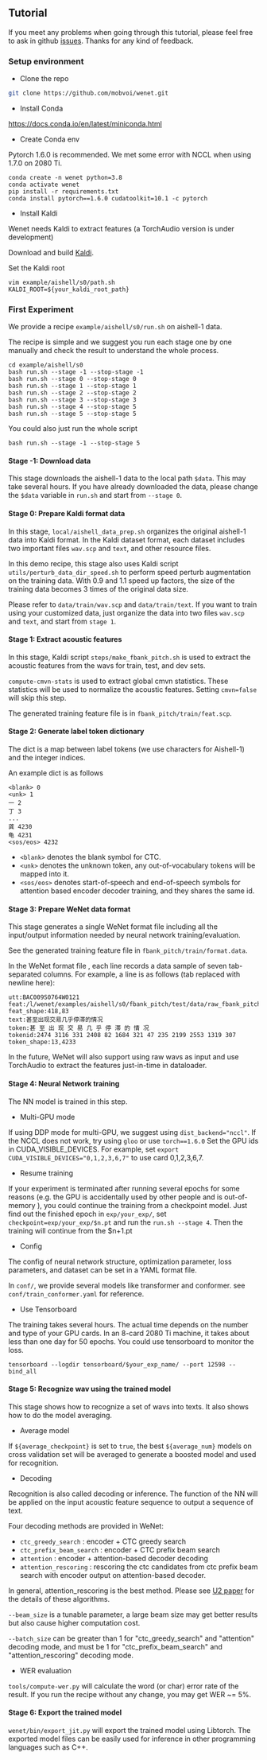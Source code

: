 ## Tutorial

If you meet any problems when going through this tutorial, please feel free to ask in github [issues](https://github.com/mobvoi/wenet/issues). Thanks for any kind of feedback.

### Setup environment
- Clone the repo

```sh
git clone https://github.com/mobvoi/wenet.git
```



- Install Conda

https://docs.conda.io/en/latest/miniconda.html


- Create Conda env

Pytorch 1.6.0 is recommended. We met some error with NCCL when using 1.7.0 on 2080 Ti.

```
conda create -n wenet python=3.8
conda activate wenet
pip install -r requirements.txt
conda install pytorch==1.6.0 cudatoolkit=10.1 -c pytorch
```

- Install Kaldi

Wenet needs Kaldi to extract features (a TorchAudio version is under development)

Download and build [Kaldi](https://github.com/kaldi-asr/kaldi).

Set the Kaldi root
```
vim example/aishell/s0/path.sh
KALDI_ROOT=${your_kaldi_root_path}
```


### First Experiment

We provide a recipe `example/aishell/s0/run.sh` on aishell-1 data.

The recipe is simple and we suggest you run each stage one by one manually and check the result to understand the whole process.

```
cd example/aishell/s0
bash run.sh --stage -1 --stop-stage -1
bash run.sh --stage 0 --stop-stage 0
bash run.sh --stage 1 --stop-stage 1
bash run.sh --stage 2 --stop-stage 2
bash run.sh --stage 3 --stop-stage 3
bash run.sh --stage 4 --stop-stage 5
bash run.sh --stage 5 --stop-stage 5
```

You could also just run the whole script
```
bash run.sh --stage -1 --stop-stage 5
```



#### Stage -1: Download data

This stage downloads the aishell-1 data to the local path `$data`. This may take several hours. If you have already downloaded the data, please change the `$data` variable in `run.sh` and start from `--stage 0`.

#### Stage 0: Prepare Kaldi format data

In this stage, `local/aishell_data_prep.sh` organizes the original aishell-1 data into Kaldi format. In the Kaldi dataset format, each dataset includes two  important files `wav.scp` and `text`, and other resource files.

In this demo recipe, this stage also uses Kaldi script `utils/perturb_data_dir_speed.sh` to perform speed perturb augmentation on the training data. With 0.9 and 1.1 speed up factors, the size of the training data becomes 3 times of the original data size.

Please refer to `data/train/wav.scp` and `data/train/text`.
If you want to train using your customized data, just organize the data into two files `wav.scp` and `text`, and start from `stage 1`.


#### Stage 1: Extract acoustic features

In this stage, Kaldi script `steps/make_fbank_pitch.sh` is used to extract the acoustic features from the wavs for train, test, and dev sets.

`compute-cmvn-stats` is used to extract global cmvn statistics. These statistics will be used to normalize the acoustic features. Setting `cmvn=false` will skip this step.

The generated training feature file is in `fbank_pitch/train/feat.scp`.

#### Stage 2: Generate label token dictionary

The dict is a map between label tokens (we use characters for Aishell-1) and
 the integer indices.


An example dict is as follows
```
<blank> 0
<unk> 1
一 2
丁 3
...
龚 4230
龟 4231
<sos/eos> 4232
```

* `<blank>` denotes the blank symbol for CTC.
* `<unk>` denotes the unknown token, any out-of-vocabulary tokens will be mapped into it.
* `<sos/eos>` denotes start-of-speech and end-of-speech symbols for attention based encoder decoder training, and they shares the same id.

#### Stage 3: Prepare WeNet data format

This stage generates a single WeNet format file including all the input/output information needed by neural network training/evaluation.

See the generated training feature file in `fbank_pitch/train/format.data`.


In the WeNet format file , each line records a data sample of seven tab-separated columns. For example, a line is as follows (tab replaced with newline here):

```
utt:BAC009S0764W0121
feat:/l/wenet/examples/aishell/s0/fbank_pitch/test/data/raw_fbank_pitch_test.1.ark:17
feat_shape:418,83
text:甚至出现交易几乎停滞的情况
token:甚 至 出 现 交 易 几 乎 停 滞 的 情 况
tokenid:2474 3116 331 2408 82 1684 321 47 235 2199 2553 1319 307
token_shape:13,4233
```

In the future, WeNet will also support using raw wavs as input and use TorchAudio to extract the features just-in-time in dataloader.


#### Stage 4: Neural Network training

The NN model is trained in this step.

- Multi-GPU mode

If using DDP mode for multi-GPU, we suggest using `dist_backend="nccl"`. If the NCCL does not work, try using `gloo` or use `torch==1.6.0`
Set the GPU ids in CUDA_VISIBLE_DEVICES. For example, set `export CUDA_VISIBLE_DEVICES="0,1,2,3,6,7"` to use card 0,1,2,3,6,7.

- Resume training

If your experiment is terminated after running several epochs for some reasons (e.g. the GPU is accidentally used by other people and is out-of-memory ), you could continue the training from a checkpoint model. Just find out the finished epoch in `exp/your_exp/`, set  `checkpoint=exp/your_exp/$n.pt` and run the `run.sh --stage 4`. Then the training will continue from the $n+1.pt

- Config

The config of neural network structure, optimization parameter, loss parameters, and dataset can be set in a YAML format file.

In `conf/`,  we provide several models like transformer and conformer. see `conf/train_conformer.yaml` for reference.

- Use Tensorboard

The training takes several hours. The actual time depends on the number and type of your GPU cards. In an 8-card 2080 Ti machine, it takes about less than one day for 50 epochs.
You could use tensorboard to monitor the loss.

```
tensorboard --logdir tensorboard/$your_exp_name/ --port 12598 --bind_all
```

#### Stage 5: Recognize wav using the trained model

This stage shows how to recognize a set of wavs into texts. It also shows how to do the model averaging.

- Average model

If `${average_checkpoint}` is set to `true`, the best `${average_num}` models on cross validation set will be averaged to generate a boosted model and used for recognition.

- Decoding

Recognition is also called decoding or inference. The function of the NN will be applied on the input acoustic feature sequence to output a sequence of text.

Four decoding methods are provided in WeNet:

* `ctc_greedy_search` : encoder + CTC greedy search
* `ctc_prefix_beam_search` :  encoder + CTC prefix beam search
* `attention` : encoder + attention-based decoder decoding
* `attention_rescoring` : rescoring the ctc candidates from ctc prefix beam search with encoder output on attention-based decoder.

In general, attention_rescoring is the best method. Please see [U2 paper](https://arxiv.org/pdf/2012.05481.pdf) for the details of these algorithms.

`--beam_size` is a tunable parameter, a large beam size may get better results but also cause higher computation cost.

`--batch_size` can be greater than 1 for "ctc_greedy_search" and "attention" decoding mode, and must be 1 for "ctc_prefix_beam_search" and "attention_rescoring" decoding mode.

- WER evaluation

`tools/compute-wer.py` will calculate the word (or char) error rate of the result. If you run the recipe without any change, you may get WER ~= 5%.


#### Stage 6: Export the trained model

`wenet/bin/export_jit.py` will export the trained model using Libtorch. The exported model files can be easily used for inference in other programming languages such as C++.
